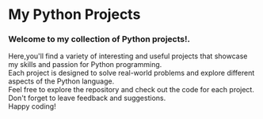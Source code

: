 # My Python Projects

### Welcome to my collection of Python projects!.
          
 Here,you'll find a variety of interesting and useful projects that showcase my skills and passion for Python programming.<br> 
 Each project is designed to solve real-world problems and explore different aspects of the Python language.<br>
 Feel free to explore the repository and check out the code for each project. Don't forget to leave feedback and suggestions.<br>
 Happy coding!
